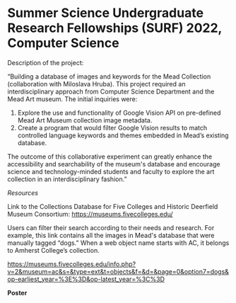 # Summer Science Undergraduate Research Fellowships (SURF) 2022, Computer Science

Description of the project: 

“Building a database of images and keywords for the Mead Collection (collaboration with Miloslava Hruba). This project required an interdisciplinary approach from Computer Science Department and the Mead Art museum. The initial inquiries were: 
1. Explore the use and functionality of Google Vision API on pre-defined Mead Art Museum collection image metadata. 
2. Create a program that would filter Google Vision results to match controlled language keywords and themes embedded in Mead’s existing database.

The outcome of this collaborative experiment can greatly enhance the accessibility and searchability of the museum's database and encourage science and technology-minded students and faculty to explore the art collection in an interdisciplinary fashion.”

*Resources*

Link to the Collections Database for Five Colleges and Historic Deerfield Museum Consortium: https://museums.fivecolleges.edu/

Users can filter their search according to their needs and research. For example, this link contains all the images in Mead's database that were manually tagged “dogs.” When a web object name starts with AC, it belongs to Amherst College’s collection. 

https://museums.fivecolleges.edu/info.php?v=2&museum=ac&s=&type=ext&t=objects&f=&d=&page=0&option7=dogs&op-earliest_year=%3E%3D&op-latest_year=%3C%3D


**Poster**




 
